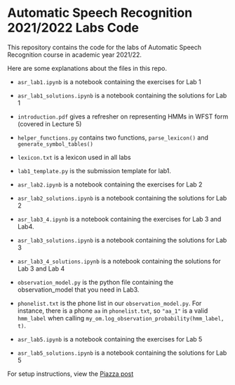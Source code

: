 # Automatic Speech Recognition 2021/2022 Labs Code

This repository contains the code for the labs of Automatic Speech Recognition course in academic year 2021/22.

Here are some explanations about the files in this repo.

* `asr_lab1.ipynb` is a notebook containing the exercises for Lab 1
* `asr_lab1_solutions.ipynb` is a notebook containing the solutions for Lab 1
* `introduction.pdf` gives a refresher on representing HMMs in WFST form (covered in Lecture 5)
* `helper_functions.py` contains two functions, `parse_lexicon()` and `generate_symbol_tables()`
* `lexicon.txt` is a lexicon used in all labs
* `lab1_template.py` is the submission template for lab1.

* `asr_lab2.ipynb` is a notebook containing the exercises for Lab 2
* `asr_lab2_solutions.ipynb` is a notebook containing the solutions for Lab 2

* `asr_lab3_4.ipynb` is a notebook containing the exercises for Lab 3 and Lab4.
* `asr_lab3_solutions.ipynb` is a notebook containing the solutions for Lab 3
* `asr_lab3_4_solutions.ipynb` is a notebook containing the solutions for Lab 3 and Lab 4
* `observation_model.py` is the python file containing the observation_model that you need in Lab3.
* `phonelist.txt` is the phone list in our `observation_model.py`. For instance, there is a phone `aa` in `phonelist.txt`, so `"aa_1"` is a valid `hmm_label` when calling `my_om.log_observation_probability(hmm_label, t)`.

* `asr_lab5.ipynb` is a notebook containing the exercises for Lab 5
* `asr_lab5_solutions.ipynb` is a notebook containing the solutions for Lab 5

For setup instructions, view the [Piazza post](https://piazza.com/class/ky4bimyglss6tm?cid=10)
